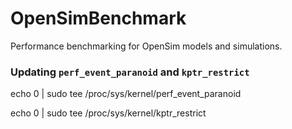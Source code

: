 # OpenSimBenchmark
Performance benchmarking for OpenSim models and simulations.


### Updating `perf_event_paranoid` and `kptr_restrict`

echo 0 | sudo tee /proc/sys/kernel/perf_event_paranoid

echo 0 | sudo tee /proc/sys/kernel/kptr_restrict

